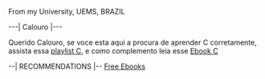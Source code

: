 From my University, UEMS, BRAZIL

---| Calouro |---

Querido Calouro, se voce esta aqui a procura de aprender C corretamente, assista essa  <a href="https://www.youtube.com/playlist?list=PLa75BYTPDNKZWYypgOFEsX3H2Mg-SzuLW" target="_blank">playlist C</a>, e como complemento leia esse <a href="https://www.ime.usp.br/~slago/slago-C.pdf" target="_blank">Ebook C</a>


--| RECOMMENDATIONS |--
<a href="https://github.com/EbookFoundation/free-programming-books/blob/main/books/free-programming-books-pt_BR.md" target="_blank">Free Ebooks</a>
